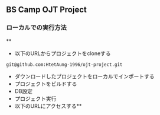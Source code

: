 ## BS Camp OJT Project


### ローカルでの実行方法
**
- 以下のURLからプロジェクトをcloneする
```
git@github.com:HtetAung-1996/ojt-project.git
```

- ダウンロードしたプロジェクトをローカルでインポートする
- プロジェクトをビルドする
- DB設定
- プロジェクト実行
- 以下のURLにアクセスする**
